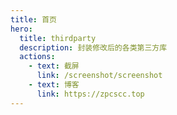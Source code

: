 ```yaml
---
title: 首页
hero:
  title: thirdparty
  description: 封装修改后的各类第三方库
  actions:
    - text: 截屏
      link: /screenshot/screenshot
    - text: 博客
      link: https://zpcscc.top
---
```

